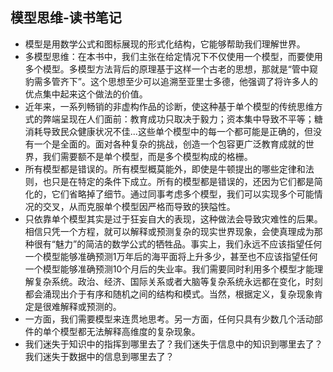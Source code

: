 ## 模型思维-读书笔记

- 模型是用数学公式和图标展现的形式化结构，它能够帮助我们理解世界。
- 多模型思维：在本书中，我们主张在给定情况下不仅使用一个模型，而要使用多个模型。多模型方法背后的原理基于这样一个古老的思想，那就是“管中窥豹需多管齐下”。这个思想至少可以追溯至亚里士多德，他强调了将许多人的优点集中起来这个做法的价值。
- 近年来，一系列畅销的非虚构作品的诊断，使这种基于单个模型的传统思维方式的弊端呈现在人们面前：教育成功只取决于毅力；资本集中导致不平等；糖消耗导致民众健康状况不佳...这些单个模型中的每一个都可能是正确的，但没有一个是全面的。面对各种复杂的挑战，创造一个包容更广泛教育成就的世界，我们需要额不是单个模型，而是多个模型构成的格栅。
- 所有模型都是错误的。所有模型概莫能外，即使是牛顿提出的哪些定律和法则，也只是在特定的条件下成立。所有的模型都是错误的，还因为它们都是简化的，它们省略掉了细节。通过同事考虑多个模型，我们可以实现多个可能情况的交叉，从而克服单个模型因严格而导致的狭隘性。
- 只依靠单个模型其实是过于狂妄自大的表现，这种做法会导致灾难性的后果。相信只凭一个方程，就可以解释或预测复杂的现实世界现象，会使真理成为那种很有“魅力”的简洁的数学公式的牺牲品。事实上，我们永远不应该指望任何一个模型能够准确预测1万年后的海平面将上升多少，甚至也不应该指望任何一个模型能够准确预测10个月后的失业率。我们需要同时利用多个模型才能理解复杂系统。政治、经济、国际关系或者大脑等复杂系统永远都在变化，时刻都会涌现出介于有序和随机之间的结构和模式。当然，根据定义，复杂现象肯定是很难解释或预测的。
- 一方面，我们需要模型来连贯地思考。另一方面，任何只具有少数几个活动部件的单个模型都无法解释高维度的复杂现象。
- 我们迷失于知识中的指挥到哪里去了？我们迷失于信息中的知识到哪里去了？我们迷失于数据中的信息到哪里去了？